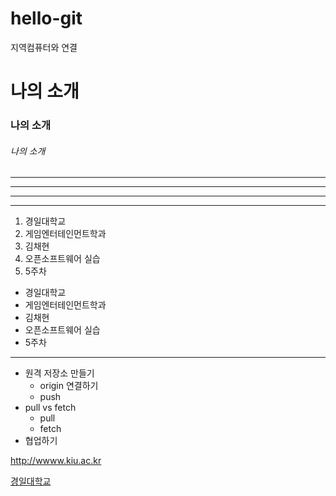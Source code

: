 # hello-git
지역컴퓨터와 연결


# 나의 소개                                                                                                                                                              
### 나의 소개
###### 나의 소개
---
------
---------
**********
1. 경일대학교
2. 게임엔터테인먼트학과
3. 김채현
4. 오픈소프트웨어 실습
5. 5주차 

- 경일대학교
- 게임엔터테인먼트학과
- 김채현
- 오픈소프트웨어 실습
- 5주차
---
- 원격 저장소 만들기
  - origin 연결하기
  - push
- pull vs fetch
  - pull
  - fetch
- 협업하기

<http://wwww.kiu.ac.kr>

[경일대학교](http://wwww.kiu.ac.kr)

